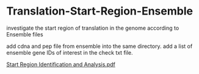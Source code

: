 # Translation-Start-Region-Ensemble
investigate the start region of translation in the genome according to Ensemble files

add cdna and pep file from ensemble into the same directory. add a list of ensemble gene IDs of interest in the check txt file. 

[Start Region Identification and Analysis.pdf](https://github.com/kaiakamatsu/Translation-Start-Region-Ensemble/files/10329759/Start.Region.Identification.and.Analysis.pdf)


